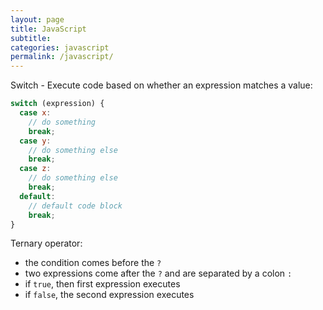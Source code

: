 ```yaml
---
layout: page
title: JavaScript
subtitle: 
categories: javascript
permalink: /javascript/
---
```


Switch - Execute code based on whether an expression matches a value:

```js
switch (expression) {
  case x:
    // do something
    break;
  case y:
    // do something else
    break;
  case z:
    // do something else
    break;
  default:
    // default code block
    break;
}
```

Ternary operator:
- the condition comes before the <code>?</code>
- two expressions come after the <code>?</code> and are separated by a colon <code>:</code>
- if <code>true</code>, then first expression executes
- if <code>false</code>, the second expression executes